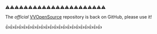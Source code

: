 :warning::warning::warning::warning::warning::warning::warning::warning::warning::warning::warning::warning::warning::warning::warning::warning::warning::warning::warning::warning::warning::warning:

The *official* [VVOpenSource](https://github.com/mrRay/vvopensource) repository is back on GitHub, please use it!

:+1::+1::+1::+1::+1::+1::+1::+1::+1::+1::+1::+1::+1::+1::+1::+1::+1::+1::+1::+1::+1::+1:
